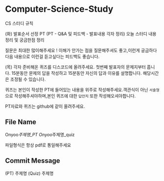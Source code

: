 # Computer-Science-Study

CS 스터디 규칙

(화)
발표순서 선정
PT (PT - Q&A 및 피드백 - 발표내용 각자 정리)
오늘 스터디 내용 정리 및 궁금한점 정리

질문은 최대한 많이해주세요 ! 이해가 안가는 점을 질문해주셔도 좋고,이런게 궁금하다 다음 내용으로 이런걸 듣고싶다는 피드백도 좋습니다.

(목)
각자 준비해온 퀴즈를 디스코드에 올려주세요.
첫번째 발표자의 문제지부터 풉니다.
15분동안 문제의 답을 작성하고 15분동안 자신의 답과 이유를 설명합니다.
해당시간은 조정될 수 있습니다.

퀴즈는 본인이 작성한 PT에 들어있는 내용을 위주로 작성해주세요.객관식이 아닌 `서술형`으로 작성해주셔야하며,본인 퀴즈에 대한 `답안지` 또한 작성해오셔야합니다.

PT자료와 퀴즈는 github에 같이 올려주세요.

## File Name

Onyoo*주제명\_PT
Onyoo*주제명\_quiz

파일형식은 항상 pdf로 통일해주세요

## Commit Message

(PT) 주제명
(Quiz) 주제명
